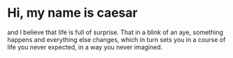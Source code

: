 # Hi, my name is caesar

and I believe that life is full of surprise. That in a blink of an aye, something happens and everything else changes, which in turn sets you in a course of life you never expected, in a way you never imagined.
